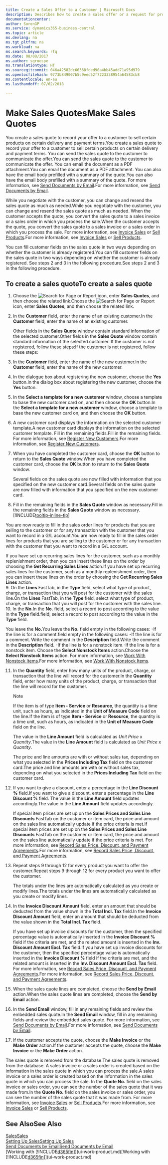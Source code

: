 ```yaml
---
title: Create a Sales Offer to a Customer | Microsoft Docs
description: Describes how to create a sales offer or a request for proposal (RFQ) document to record your offer to a customer to sell products under certain terms.
documentationcenter: 
author: SorenGP
ms.service: dynamics365-business-central
ms.topic: article
ms.devlang: na
ms.tgt_pltfrm: na
ms.workload: na
ms.search.keywords: rfq
ms.date: 08/08/2017
ms.author: sgroespe
ms.translationtype: HT
ms.sourcegitcommit: 046a42582dc66368fded90a4bb45add71a95d979
ms.openlocfilehash: 9773b849007b5c9eed52f7223338954a64583cb8
ms.contentlocale: en-au
ms.lasthandoff: 07/02/2018

---
```

# <a name="make-sales-quotes"></a><span data-ttu-id="aca08-103">Make Sales Quotes</span><span class="sxs-lookup"><span data-stu-id="aca08-103">Make Sales Quotes</span></span>
<span data-ttu-id="aca08-104">You create a sales quote to record your offer to a customer to sell certain products on certain delivery and payment terms.</span><span class="sxs-lookup"><span data-stu-id="aca08-104">You create a sales quote to record your offer to a customer to sell certain products on certain delivery and payment terms.</span></span> <span data-ttu-id="aca08-105">You can send the sales quote to the customer to communicate the offer.</span><span class="sxs-lookup"><span data-stu-id="aca08-105">You can send the sales quote to the customer to communicate the offer.</span></span> <span data-ttu-id="aca08-106">You can email the document as a PDF attachment.</span><span class="sxs-lookup"><span data-stu-id="aca08-106">You can email the document as a PDF attachment.</span></span> <span data-ttu-id="aca08-107">You can also have the email body prefilled with a summary of the quote.</span><span class="sxs-lookup"><span data-stu-id="aca08-107">You can also have the email body prefilled with a summary of the quote.</span></span> <span data-ttu-id="aca08-108">For more information, see [Send Documents by Email](ui-how-send-documents-email.md).</span><span class="sxs-lookup"><span data-stu-id="aca08-108">For more information, see [Send Documents by Email](ui-how-send-documents-email.md).</span></span>

<span data-ttu-id="aca08-109">While you negotiate with the customer, you can change and resend the sales quote as much as needed.</span><span class="sxs-lookup"><span data-stu-id="aca08-109">While you negotiate with the customer, you can change and resend the sales quote as much as needed.</span></span> <span data-ttu-id="aca08-110">When the customer accepts the quote, you convert the sales quote to a sales invoice or a sales order in which you process the sale.</span><span class="sxs-lookup"><span data-stu-id="aca08-110">When the customer accepts the quote, you convert the sales quote to a sales invoice or a sales order in which you process the sale.</span></span> <span data-ttu-id="aca08-111">For more information, see [Invoice Sales](sales-how-invoice-sales.md) or [Sell Products](sales-how-sell-products.md).</span><span class="sxs-lookup"><span data-stu-id="aca08-111">For more information, see [Invoice Sales](sales-how-invoice-sales.md) or [Sell Products](sales-how-sell-products.md).</span></span>

<span data-ttu-id="aca08-112">You can fill customer fields on the sales quote in two ways depending on whether the customer is already registered.</span><span class="sxs-lookup"><span data-stu-id="aca08-112">You can fill customer fields on the sales quote in two ways depending on whether the customer is already registered.</span></span> <span data-ttu-id="aca08-113">See steps 2 and 3 in the following procedure.</span><span class="sxs-lookup"><span data-stu-id="aca08-113">See steps 2 and 3 in the following procedure.</span></span>

## <a name="to-create-a-sales-quote"></a><span data-ttu-id="aca08-114">To create a sales quote</span><span class="sxs-lookup"><span data-stu-id="aca08-114">To create a sales quote</span></span>
1. <span data-ttu-id="aca08-115">Choose the ![Search for Page or Report](media/ui-search/search_small.png "Search for Page or Report icon") icon, enter **Sales Quotes**, and then choose the related link.</span><span class="sxs-lookup"><span data-stu-id="aca08-115">Choose the ![Search for Page or Report](media/ui-search/search_small.png "Search for Page or Report icon") icon, enter **Sales Quotes**, and then choose the related link.</span></span>
2. <span data-ttu-id="aca08-116">In the **Customer** field, enter the name of an existing customer.</span><span class="sxs-lookup"><span data-stu-id="aca08-116">In the **Customer** field, enter the name of an existing customer.</span></span>

   <span data-ttu-id="aca08-117">Other fields in the **Sales Quote** window contain standard information of the selected customer.</span><span class="sxs-lookup"><span data-stu-id="aca08-117">Other fields in the **Sales Quote** window contain standard information of the selected customer.</span></span> <span data-ttu-id="aca08-118">If the customer is not registered, follow these steps:</span><span class="sxs-lookup"><span data-stu-id="aca08-118">If the customer is not registered, follow these steps:</span></span>
3. <span data-ttu-id="aca08-119">In the **Customer** field, enter the name of the new customer.</span><span class="sxs-lookup"><span data-stu-id="aca08-119">In the **Customer** field, enter the name of the new customer.</span></span>
4. <span data-ttu-id="aca08-120">In the dialogue box about registering the new customer, choose the **Yes** button.</span><span class="sxs-lookup"><span data-stu-id="aca08-120">In the dialog box about registering the new customer, choose the **Yes** button.</span></span>
5. <span data-ttu-id="aca08-121">In the **Select a template for a new customer** window, choose a template to base the new customer card on, and then choose the **OK** button.</span><span class="sxs-lookup"><span data-stu-id="aca08-121">In the **Select a template for a new customer** window, choose a template to base the new customer card on, and then choose the **OK** button.</span></span>
6. <span data-ttu-id="aca08-122">A new customer card displays the information on the selected customer template.</span><span class="sxs-lookup"><span data-stu-id="aca08-122">A new customer card displays the information on the selected customer template.</span></span> <span data-ttu-id="aca08-123">Fill in the remaining fields.</span><span class="sxs-lookup"><span data-stu-id="aca08-123">Fill in the remaining fields.</span></span> <span data-ttu-id="aca08-124">For more information, see [Register New Customers](sales-how-register-new-customers.md).</span><span class="sxs-lookup"><span data-stu-id="aca08-124">For more information, see [Register New Customers](sales-how-register-new-customers.md).</span></span>  
7. <span data-ttu-id="aca08-125">When you have completed the customer card, choose the **OK** button to return to the **Sales Quote** window.</span><span class="sxs-lookup"><span data-stu-id="aca08-125">When you have completed the customer card, choose the **OK** button to return to the **Sales Quote** window.</span></span>

   <span data-ttu-id="aca08-126">Several fields on the sales quote are now filled with information that you specified on the new customer card.</span><span class="sxs-lookup"><span data-stu-id="aca08-126">Several fields on the sales quote are now filled with information that you specified on the new customer card.</span></span>  
8. <span data-ttu-id="aca08-127">Fill in the remaining fields in the **Sales Quote** window as necessary.</span><span class="sxs-lookup"><span data-stu-id="aca08-127">Fill in the remaining fields in the **Sales Quote** window as necessary.</span></span> [!INCLUDE[tooltip-inline-tip](includes/tooltip-inline-tip_md.md)]  

<span data-ttu-id="aca08-128">You are now ready to fill in the sales order lines for products that you are selling to the customer or for any transaction with the customer that you want to record in a G/L account.</span><span class="sxs-lookup"><span data-stu-id="aca08-128">You are now ready to fill in the sales order lines for products that you are selling to the customer or for any transaction with the customer that you want to record in a G/L account.</span></span>   

<span data-ttu-id="aca08-129">If you have set up recurring sales lines for the customer, such as a monthly replenishment order, then you can insert these lines on the order by choosing the **Get Recurring Sales Lines** action.</span><span class="sxs-lookup"><span data-stu-id="aca08-129">If you have set up recurring sales lines for the customer, such as a monthly replenishment order, then you can insert these lines on the order by choosing the **Get Recurring Sales Lines** action.</span></span>  
9. <span data-ttu-id="aca08-130">On the **Lines** FastTab, in the **Type** field, select what type of product, charge, or transaction that you will post for the customer with the sales line.</span><span class="sxs-lookup"><span data-stu-id="aca08-130">On the **Lines** FastTab, in the **Type** field, select what type of product, charge, or transaction that you will post for the customer with the sales line.</span></span>
10. <span data-ttu-id="aca08-131">In the **No.**</span><span class="sxs-lookup"><span data-stu-id="aca08-131">In the **No.**</span></span> <span data-ttu-id="aca08-132">field, select a record to post according to the value in the **Type** field.</span><span class="sxs-lookup"><span data-stu-id="aca08-132">field, select a record to post according to the value in the **Type** field.</span></span>

 <span data-ttu-id="aca08-133">You leave the **No.**</span><span class="sxs-lookup"><span data-stu-id="aca08-133">You leave the **No.**</span></span> <span data-ttu-id="aca08-134">field empty in the following cases: -If the line is for a comment.</span><span class="sxs-lookup"><span data-stu-id="aca08-134">field empty in the following cases: -If the line is for a comment.</span></span> <span data-ttu-id="aca08-135">Write the comment in the **Description** field.</span><span class="sxs-lookup"><span data-stu-id="aca08-135">Write the comment in the **Description** field.</span></span>
 <span data-ttu-id="aca08-136">-If the line is for a nonstock item.</span><span class="sxs-lookup"><span data-stu-id="aca08-136">-If the line is for a nonstock item.</span></span> <span data-ttu-id="aca08-137">Choose the **Select Nonstock Items** action.</span><span class="sxs-lookup"><span data-stu-id="aca08-137">Choose the **Select Nonstock Items** action.</span></span> <span data-ttu-id="aca08-138">For more information, see [Work With Nonstock Items](inventory-how-work-nonstock-items.md).</span><span class="sxs-lookup"><span data-stu-id="aca08-138">For more information, see [Work With Nonstock Items](inventory-how-work-nonstock-items.md).</span></span>

11. <span data-ttu-id="aca08-139">In the **Quantity** field, enter how many units of the product, charge, or transaction that the line will record for the customer.</span><span class="sxs-lookup"><span data-stu-id="aca08-139">In the **Quantity** field, enter how many units of the product, charge, or transaction that the line will record for the customer.</span></span>

    > [!NOTE]  
    >   <span data-ttu-id="aca08-140">If the item is of type **Item - Service** or **Resource**, the quantity is a time unit, such as hours, as indicated in the **Unit of Measure Code** field on the line.</span><span class="sxs-lookup"><span data-stu-id="aca08-140">If the item is of type **Item - Service** or **Resource**, the quantity is a time unit, such as hours, as indicated in the **Unit of Measure Code** field on the line.</span></span>  

    <span data-ttu-id="aca08-141">The value in the **Line Amount** field is calculated as *Unit Price* x *Quantity*.</span><span class="sxs-lookup"><span data-stu-id="aca08-141">The value in the **Line Amount** field is calculated as *Unit Price* x *Quantity*.</span></span>  

    <span data-ttu-id="aca08-142">The price and line amounts are with or without sales tax, depending on what you selected in the **Prices Including Tax** field on the customer card.</span><span class="sxs-lookup"><span data-stu-id="aca08-142">The price and line amounts are with or without sales tax, depending on what you selected in the **Prices Including Tax** field on the customer card.</span></span>  
12. <span data-ttu-id="aca08-143">If you want to give a discount, enter a percentage in the **Line Discount %** field.</span><span class="sxs-lookup"><span data-stu-id="aca08-143">If you want to give a discount, enter a percentage in the **Line Discount %** field.</span></span> <span data-ttu-id="aca08-144">The value in the **Line Amount** field updates accordingly.</span><span class="sxs-lookup"><span data-stu-id="aca08-144">The value in the **Line Amount** field updates accordingly.</span></span>  

    <span data-ttu-id="aca08-145">If special item prices are set up on the **Sales Prices and Sales Line Discounts** FastTab on the customer or item card, the price and amount on the sales line automatically update if the price criteria is met.</span><span class="sxs-lookup"><span data-stu-id="aca08-145">If special item prices are set up on the **Sales Prices and Sales Line Discounts** FastTab on the customer or item card, the price and amount on the sales line automatically update if the price criteria is met.</span></span> <span data-ttu-id="aca08-146">For more information, see [Record Sales Price, Discount, and Payment Agreements](sales-how-record-sales-price-discount-payment-agreements.md).</span><span class="sxs-lookup"><span data-stu-id="aca08-146">For more information, see [Record Sales Price, Discount, and Payment Agreements](sales-how-record-sales-price-discount-payment-agreements.md).</span></span>  
13. <span data-ttu-id="aca08-147">Repeat steps 9 through 12 for every product you want to offer the customer.</span><span class="sxs-lookup"><span data-stu-id="aca08-147">Repeat steps 9 through 12 for every product you want to offer the customer.</span></span>  

    <span data-ttu-id="aca08-148">The totals under the lines are automatically calculated as you create or modify lines.</span><span class="sxs-lookup"><span data-stu-id="aca08-148">The totals under the lines are automatically calculated as you create or modify lines.</span></span>  
14. <span data-ttu-id="aca08-149">In the **Invoice Discount Amount** field, enter an amount that should be deducted from the value shown in the **Total Incl. Tax** field.</span><span class="sxs-lookup"><span data-stu-id="aca08-149">In the **Invoice Discount Amount** field, enter an amount that should be deducted from the value shown in the **Total Incl. Tax** field.</span></span>

    <span data-ttu-id="aca08-150">If you have set up invoice discounts for the customer, then the specified percentage value is automatically inserted in the **Invoice Discount %** field if the criteria are met, and the related amount is inserted in the **Inv. Discount Amount Excl. Tax** field.</span><span class="sxs-lookup"><span data-stu-id="aca08-150">If you have set up invoice discounts for the customer, then the specified percentage value is automatically inserted in the **Invoice Discount %** field if the criteria are met, and the related amount is inserted in the **Inv. Discount Amount Excl. Tax** field.</span></span> <span data-ttu-id="aca08-151">For more information, see [Record Sales Price, Discount, and Payment Agreements](sales-how-record-sales-price-discount-payment-agreements.md).</span><span class="sxs-lookup"><span data-stu-id="aca08-151">For more information, see [Record Sales Price, Discount, and Payment Agreements](sales-how-record-sales-price-discount-payment-agreements.md).</span></span>
15. <span data-ttu-id="aca08-152">When the sales quote lines are completed, choose the **Send by Email** action.</span><span class="sxs-lookup"><span data-stu-id="aca08-152">When the sales quote lines are completed, choose the **Send by Email** action.</span></span>
16. <span data-ttu-id="aca08-153">In the **Send Email** window, fill in any remaining fields and review the embedded sales quote.</span><span class="sxs-lookup"><span data-stu-id="aca08-153">In the **Send Email** window, fill in any remaining fields and review the embedded sales quote.</span></span> <span data-ttu-id="aca08-154">For more information, see [Send Documents by Email](ui-how-send-documents-email.md).</span><span class="sxs-lookup"><span data-stu-id="aca08-154">For more information, see [Send Documents by Email](ui-how-send-documents-email.md).</span></span>
17. <span data-ttu-id="aca08-155">If the customer accepts the quote, choose the **Make Invoice** or the **Make Order** action.</span><span class="sxs-lookup"><span data-stu-id="aca08-155">If the customer accepts the quote, choose the **Make Invoice** or the **Make Order** action.</span></span>

<span data-ttu-id="aca08-156">The sales quote is removed from the database.</span><span class="sxs-lookup"><span data-stu-id="aca08-156">The sales quote is removed from the database.</span></span> <span data-ttu-id="aca08-157">A sales invoice or a sales order is created based on the information in the sales quote in which you can process the sale.</span><span class="sxs-lookup"><span data-stu-id="aca08-157">A sales invoice or a sales order is created based on the information in the sales quote in which you can process the sale.</span></span> <span data-ttu-id="aca08-158">In the **Quote No.** field on the sales invoice or sales order, you can see the number of the sales quote that it was made from.</span><span class="sxs-lookup"><span data-stu-id="aca08-158">In the **Quote No.** field on the sales invoice or sales order, you can see the number of the sales quote that it was made from.</span></span> <span data-ttu-id="aca08-159">For more information, see [Invoice Sales](sales-how-invoice-sales.md) or [Sell Products](sales-how-sell-products.md).</span><span class="sxs-lookup"><span data-stu-id="aca08-159">For more information, see [Invoice Sales](sales-how-invoice-sales.md) or [Sell Products](sales-how-sell-products.md).</span></span>

## <a name="see-also"></a><span data-ttu-id="aca08-160">See Also</span><span class="sxs-lookup"><span data-stu-id="aca08-160">See Also</span></span>
[<span data-ttu-id="aca08-161">Sales</span><span class="sxs-lookup"><span data-stu-id="aca08-161">Sales</span></span>](sales-manage-sales.md)  
[<span data-ttu-id="aca08-162">Setting Up Sales</span><span class="sxs-lookup"><span data-stu-id="aca08-162">Setting Up Sales</span></span>](sales-setup-sales.md)  
[<span data-ttu-id="aca08-163">Send Documents by Email</span><span class="sxs-lookup"><span data-stu-id="aca08-163">Send Documents by Email</span></span>](ui-how-send-documents-email.md)  
<span data-ttu-id="aca08-164">[Working with [!INCLUDE[d365fin](includes/d365fin_md.md)]](ui-work-product.md)</span><span class="sxs-lookup"><span data-stu-id="aca08-164">[Working with [!INCLUDE[d365fin](includes/d365fin_md.md)]](ui-work-product.md)</span></span>

